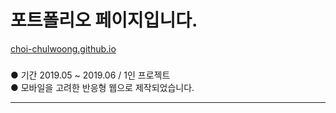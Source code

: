 # 포트폴리오 페이지입니다.

[choi-chulwoong.github.io](https://choi-chulwoong.github.io/)

###

● 기간 2019.05 ~ 2019.06 / 1인 프로젝트  
● 모바일을 고려한 반응형 웹으로 제작되었습니다.

---
